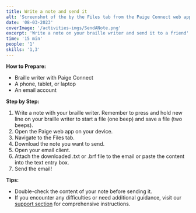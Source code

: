 ```yaml
---
title: Write a note and send it
alt: 'Screenshot of the by the Files tab from the Paige Connect web app open. A file is selected and downloading.'
date: '08-03-2023'
coverImage: '/activities-imgs/SendANote.png'
excerpt: 'Write a note on your braille writer and send it to a friend'
time: '15 min'
people: '1'
skills: '1,3'
---
```



**How to Prepare:**

- Braille writer with Paige Connect
- A phone, tablet, or laptop
- An email account

**Step by Step:**

1. Write a note with your braille writer. Remember to press and hold new line on your braille writer to start a file (one beep) and save a file (two beeps).  
2. Open the Paige web app on your device.
3. Navigate to the Files tab.
4. Download the note you want to send.
5. Open your email client.
6. Attach the downloaded .txt or .brf file to the email or paste the content into the text entry box.
7. Send the email!

**Tips:**

- Double-check the content of your note before sending it.
- If you encounter any difficulties or need additional guidance, visit our [support section](https://paigebraille.com/support) for comprehensive instructions.